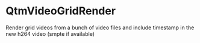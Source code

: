 # QtmVideoGridRender
Render grid videos from a bunch of video files and include timestamp in the new h264 video (smpte if available)
